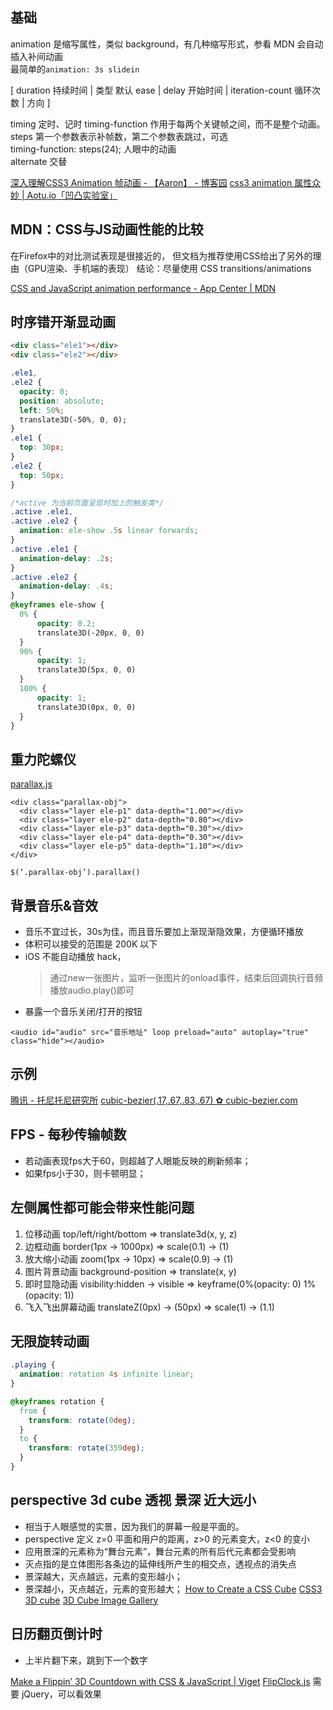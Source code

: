 ## 基础

animation 是缩写属性，类似 background，有几种缩写形式，参看 MDN
会自动插入补间动画  
最简单的`animation: 3s slidein`

[ duration 持续时间 | 类型 默认 ease  | delay 开始时间 | iteration-count 循环次数 | 方向 ]

timing 定时、记时
timing-function 作用于每两个关键帧之间，而不是整个动画。  
steps 第一个参数表示补帧数，第二个参数表跳过，可选  
timing-function: steps(24); 人眼中的动画  
alternate 交替

[深入理解CSS3 Animation 帧动画 - 【Aaron】 - 博客园](http://www.cnblogs.com/aaronjs/p/4642015.html)
[css3 animation 属性众妙 | Aotu.io「凹凸实验室」](https://aotu.io/notes/2016/11/28/css3-animation-properties/)

## MDN：CSS与JS动画性能的比较

在Firefox中的对比测试表现是很接近的， 但文档为推荐使用CSS给出了另外的理由（GPU渲染、手机端的表现）
结论：尽量使用 CSS transitions/animations

[CSS and JavaScript animation performance - App Center | MDN](https://developer.mozilla.org/en-US/Apps/Fundamentals/Performance/CSS_JavaScript_animation_performance)

## 时序错开渐显动画

```html
<div class="ele1"></div>
<div class="ele2"></div>
```
```css
.ele1,
.ele2 {
  opacity: 0;
  position: absolute;
  left: 50%;
  translate3D(-50%, 0, 0);
}
.ele1 {
  top: 30px;
}
.ele2 {
  top: 50px;
}

/*active 为当前页面呈现时加上的触发类*/
.active .ele1,
.active .ele2 {
  animation: ele-show .5s linear forwards;
}
.active .ele1 {
  animation-delay: .2s;
}
.active .ele2 {
  animation-delay: .4s;
}
@keyframes ele-show {
  0% {
      opacity: 0.2;
      translate3D(-20px, 0, 0)
  }
  90% {
      opacity: 1;
      translate3D(5px, 0, 0)
  }
  100% {
      opacity: 1;
      translate3D(0px, 0, 0)
  }
}
```

## 重力陀螺仪
[parallax.js](http://matthew.wagerfield.com/parallax/)
```
<div class="parallax-obj">
  <div class="layer ele-p1" data-depth="1.00"></div>
  <div class="layer ele-p2" data-depth="0.80"></div>
  <div class="layer ele-p3" data-depth="0.30"></div>
  <div class="layer ele-p4" data-depth="0.30"></div>
  <div class="layer ele-p5" data-depth="1.10"></div>
</div>

$(‘.parallax-obj’).parallax()
```

## 背景音乐&音效
* 音乐不宜过长，30s为佳，而且音乐要加上渐现渐隐效果，方便循环播放
* 体积可以接受的范围是 200K 以下
* iOS 不能自动播放 hack，
  > 通过new一张图片，监听一张图片的onload事件，结束后回调执行音频播放audio.play()即可
* 暴露一个音乐关闭/打开的按钮
```
<audio id="audio" src="音乐地址" loop preload="auto" autoplay="true" class="hide"></audio>
```

## 示例
[腾讯 - 托尼托尼研究所](https://tonytony.club/)
[cubic-bezier(.17,.67,.83,.67) ✿ cubic-bezier.com](http://cubic-bezier.com/#.17,.67,.83,.67)

## FPS - 每秒传输帧数
* 若动画表现fps大于60，则超越了人眼能反映的刷新频率；
* 如果fps小于30，则卡顿明显；

## 左侧属性都可能会带来性能问题
1. 位移动画
  top/left/right/bottom => translate3d(x, y, z)
2. 边框动画
  border(1px -> 1000px) => scale(0.1) -> (1)
3. 放大缩小动画
  zoom(1px -> 10px) => scale(0.9) -> (1)
4. 图片背景动画
  background-position => translate(x, y)
5. 即时显隐动画
  visibility:hidden -> visible => keyframe(0%(opacity: 0) 1%(opacity: 1))
6. 飞入飞出屏幕动画
  translateZ(0px) -> (50px) => scale(1) -> (1.1)

## 无限旋转动画
```css
.playing {
  animation: rotation 4s infinite linear;
}

@keyframes rotation {
  from {
    transform: rotate(0deg);
  }
  to {
    transform: rotate(359deg);
  }
}
```

## perspective 3d cube 透视 景深 近大远小
* 相当于人眼感觉的实景，因为我们的屏幕一般是平面的。
* perspective 定义 z=0 平面和用户的距离，z>0 的元素变大，z<0 的变小
* 应用景深的元素称为“舞台元素”，舞台元素的所有后代元素都会受影响
* 灭点指的是立体图形各条边的延伸线所产生的相交点，透视点的消失点
* 景深越大，灭点越远，元素的变形越小；
* 景深越小，灭点越近，元素的变形越大；
[How to Create a CSS Cube](https://davidwalsh.name/css-cube?utm_source=html5weekly&utm_medium=email)
[CSS3 3D cube](https://codepen.io/jkneb/pen/qJBIl?editors=1000)
[3D Cube Image Gallery](https://codepen.io/GeorgePark/pen/gegavO)

## 日历翻页倒计时
* 上半片翻下来，跳到下一个数字

[Make a Flippin’ 3D Countdown with CSS & JavaScript | Viget](https://www.viget.com/articles/make-a-flippin-3d-countdown-with-css-and-javascript/)
[FlipClock.js](http://flipclockjs.com/) 需要 jQuery，可以看效果
